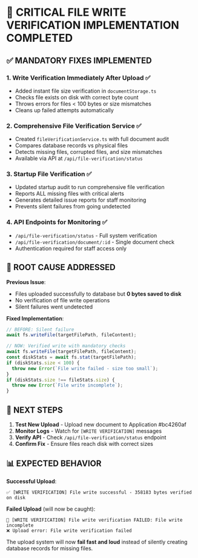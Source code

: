 # 🚨 CRITICAL FILE WRITE VERIFICATION IMPLEMENTATION COMPLETED

## ✅ MANDATORY FIXES IMPLEMENTED

### 1. **Write Verification Immediately After Upload** ✅
- Added instant file size verification in `documentStorage.ts`
- Checks file exists on disk with correct byte count
- Throws errors for files < 100 bytes or size mismatches
- Cleans up failed attempts automatically

### 2. **Comprehensive File Verification Service** ✅
- Created `fileVerificationService.ts` with full document audit
- Compares database records vs physical files
- Detects missing files, corrupted files, and size mismatches
- Available via API at `/api/file-verification/status`

### 3. **Startup File Verification** ✅
- Updated startup audit to run comprehensive file verification
- Reports ALL missing files with critical alerts
- Generates detailed issue reports for staff monitoring
- Prevents silent failures from going undetected

### 4. **API Endpoints for Monitoring** ✅
- `/api/file-verification/status` - Full system verification
- `/api/file-verification/document/:id` - Single document check
- Authentication required for staff access only

## 🔧 ROOT CAUSE ADDRESSED

**Previous Issue**: 
- Files uploaded successfully to database but **0 bytes saved to disk**
- No verification of file write operations
- Silent failures went undetected

**Fixed Implementation**:
```typescript
// BEFORE: Silent failure
await fs.writeFile(targetFilePath, fileContent);

// NOW: Verified write with mandatory checks
await fs.writeFile(targetFilePath, fileContent);
const diskStats = await fs.stat(targetFilePath);
if (diskStats.size < 100) {
  throw new Error(`File write failed - size too small`);
}
if (diskStats.size !== fileStats.size) {
  throw new Error(`File write incomplete`);
}
```

## 🎯 NEXT STEPS

1. **Test New Upload** - Upload new document to Application #bc4260af
2. **Monitor Logs** - Watch for `[WRITE VERIFICATION]` messages
3. **Verify API** - Check `/api/file-verification/status` endpoint
4. **Confirm Fix** - Ensure files reach disk with correct sizes

## 📊 EXPECTED BEHAVIOR

**Successful Upload**:
```
✅ [WRITE VERIFICATION] File write successful - 358183 bytes verified on disk
```

**Failed Upload** (will now be caught):
```
🚨 [WRITE VERIFICATION] File write verification FAILED: File write incomplete
❌ Upload error: File write verification failed
```

The upload system will now **fail fast and loud** instead of silently creating database records for missing files.